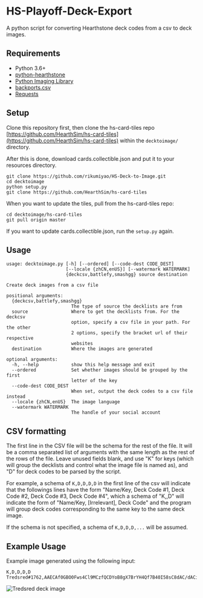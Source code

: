 # HS-Playoff-Deck-Export

A python script for converting Hearthstone deck codes from a csv to deck images.

## Requirements

* Python 3.6+
* [python-hearthstone](https://github.com/hearthsim/python-hearthstone)
* [Python Imaging Library](https://pillow.readthedocs.io)
* [backports.csv](https://pypi.python.org/pypi/backports.csv)
* [Requests](http://docs.python-requests.org)

## Setup

Clone this repository first, then clone the hs-card-tiles repo [https://github.com/HearthSim/hs-card-tiles](https://github.com/HearthSim/hs-card-tiles) within the `decktoimage/` directory.

After this is done, download cards.collectible.json and put it to your resources directory.

```
git clone https://github.com/rikumiyao/HS-Deck-to-Image.git
cd decktoimage
python setup.py
git clone https://github.com/HearthSim/hs-card-tiles
```
When you want to update the tiles, pull from the hs-card-tiles repo:
```
cd decktoimage/hs-card-tiles
git pull origin master
```
If you want to update cards.collectible.json, run the `setup.py` again.

## Usage

```
usage: decktoimage.py [-h] [--ordered] [--code-dest CODE_DEST]
                      [--locale {zhCN,enUS}] [--watermark WATERMARK]
                      {deckcsv,battlefy,smashgg} source destination

Create deck images from a csv file

positional arguments:
  {deckcsv,battlefy,smashgg}
                        The type of source the decklists are from
  source                Where to get the decklists from. For the deckcsv
                        option, specify a csv file in your path. For the other
                        2 options, specify the bracket url of their respective
                        websites
  destination           Where the images are generated

optional arguments:
  -h, --help            show this help message and exit
  --ordered             Set whether images should be grouped by the first
                        letter of the key
  --code-dest CODE_DEST
                        When set, output the deck codes to a csv file instead
  --locale {zhCN,enUS}  The image language
  --watermark WATERMARK
                        The handle of your social account
```

## CSV formatting

The first line in the CSV file will be the schema for the rest of the file. It will be a comma separated list of arguments with the same length as the rest of the rows of the file. Leave unused fields blank, and use "K" for keys (which will group the decklists and control what the image file is named as), and "D" for deck codes to be parsed by the script.

For example, a schema of `K,D,D,D,D` in the first line of the csv will indicate that the followings lines have the form "Name/Key, Deck Code #1, Deck Code #2, Deck Code #3, Deck Code #4", which a schema of "K,,D" will indicate the form of "Name/Key, \[Irrelevant\], Deck Code" and the program will group deck codes corresponding to the same key to the same deck image.

If the schema is not specified, a schema of `K,D,D,D,...` will be assumed.

## Example Usage

Example image generated using the following input:
```
K,D,D,D,D
Tredsred#1762,AAECAf0GBO0Fws4Cl9MCzfQCDYoB8gX7BrYH4Qf7B40I58sC8dAC/dACiNIC2OUC6uYCAA==,AAECAaoICCCZAvPCAsLOAqvnAvbsAqfuAs30Agu9AdMB2QfwB7EIkcECrMICm8sClugClO8CsPACAA==,AAECAQcC08MCn9MCDkuRBv8HsgibwgK+wwLKwwLJxwKbywLMzQLP5wKq7AKb8wLF8wIA,AAECAZICAv4BmdMCDkBf/QL3A+YFxAaFCOQIoM0Ch84CmNICntIChOYC1+8CAA==
```
![Tredsred deck image](https://i.imgur.com/PSSrg3f.jpg "Tredsred deck image")

